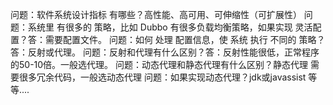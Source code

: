 

问题：软件系统设计指标 有哪些？高性能、高可用、可伸缩性（可扩展性）
问题：系统里 有很多的 策略，比如 Dubbo 有很多负载均衡策略，如果实现 灵活配置？答：需要配置文件。
问题：如何 处理 配置信息，使 系统 执行 不同的 策略？答：反射或代理。
问题：反射和代理有什么区别？答：反射性能很低，正常程序的50-10倍。一般选代理。
问题：动态代理和静态代理有什么区别？静态代理 需要很多冗余代码，一般选动态代理
问题：如果实现动态代理？jdk或javassist 等等....

